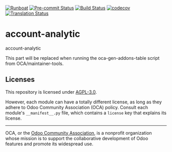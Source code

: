 
[![Runboat](https://img.shields.io/badge/runboat-Try%20me-875A7B.png)](https://runboat.odoo-community.org/builds?repo=OCA/account-analytic&target_branch=13.0)
[![Pre-commit Status](https://github.com/OCA/account-analytic/actions/workflows/pre-commit.yml/badge.svg?branch=13.0)](https://github.com/OCA/account-analytic/actions/workflows/pre-commit.yml?query=branch%3A13.0)
[![Build Status](https://github.com/OCA/account-analytic/actions/workflows/test.yml/badge.svg?branch=13.0)](https://github.com/OCA/account-analytic/actions/workflows/test.yml?query=branch%3A13.0)
[![codecov](https://codecov.io/gh/OCA/account-analytic/branch/13.0/graph/badge.svg)](https://codecov.io/gh/OCA/account-analytic)
[![Translation Status](https://translation.odoo-community.org/widgets/account-analytic-13-0/-/svg-badge.svg)](https://translation.odoo-community.org/engage/account-analytic-13-0/?utm_source=widget)

<!-- /!\ do not modify above this line -->

# account-analytic

account-analytic

<!-- /!\ do not modify below this line -->

<!-- prettier-ignore-start -->

[//]: # (addons)

This part will be replaced when running the oca-gen-addons-table script from OCA/maintainer-tools.

[//]: # (end addons)

<!-- prettier-ignore-end -->

## Licenses

This repository is licensed under [AGPL-3.0](LICENSE).

However, each module can have a totally different license, as long as they adhere to Odoo Community Association (OCA)
policy. Consult each module's `__manifest__.py` file, which contains a `license` key
that explains its license.

----
OCA, or the [Odoo Community Association](http://odoo-community.org/), is a nonprofit
organization whose mission is to support the collaborative development of Odoo features
and promote its widespread use.

